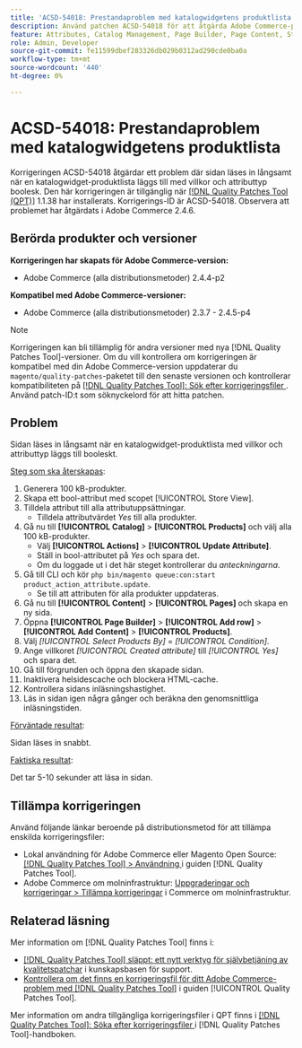 ```yaml
---
title: 'ACSD-54018: Prestandaproblem med katalogwidgetens produktlista'
description: Använd patchen ACSD-54018 för att åtgärda Adobe Commerce-problemet där sidan läses in långsamt när du lägger till en katalogwidget-produktlista med villkor och attributtyp boolesk.
feature: Attributes, Catalog Management, Page Builder, Page Content, Storefront
role: Admin, Developer
source-git-commit: fe11599dbef283326db029b0312ad290cde0ba0a
workflow-type: tm+mt
source-wordcount: '440'
ht-degree: 0%

---
```


# ACSD-54018: Prestandaproblem med katalogwidgetens produktlista

Korrigeringen ACSD-54018 åtgärdar ett problem där sidan läses in långsamt när en katalogwidget-produktlista läggs till med villkor och attributtyp boolesk. Den här korrigeringen är tillgänglig när [[!DNL Quality Patches Tool (QPT)]](https://experienceleague.adobe.com/sv/docs/commerce-knowledge-base/kb/announcements/commerce-announcements/magento-quality-patches-released-new-tool-to-self-serve-quality-patches) 1.1.38 har installerats. Korrigerings-ID är ACSD-54018. Observera att problemet har åtgärdats i Adobe Commerce 2.4.6.

## Berörda produkter och versioner

**Korrigeringen har skapats för Adobe Commerce-version:**

* Adobe Commerce (alla distributionsmetoder) 2.4.4-p2

**Kompatibel med Adobe Commerce-versioner:**

* Adobe Commerce (alla distributionsmetoder) 2.3.7 - 2.4.5-p4

>[!NOTE]
>
>Korrigeringen kan bli tillämplig för andra versioner med nya [!DNL Quality Patches Tool]-versioner. Om du vill kontrollera om korrigeringen är kompatibel med din Adobe Commerce-version uppdaterar du `magento/quality-patches`-paketet till den senaste versionen och kontrollerar kompatibiliteten på [[!DNL Quality Patches Tool]: Sök efter korrigeringsfiler ](https://experienceleague.adobe.com/tools/commerce-quality-patches/index.html?lang=sv-SE). Använd patch-ID:t som söknyckelord för att hitta patchen.

## Problem

Sidan läses in långsamt när en katalogwidget-produktlista med villkor och attributtyp läggs till booleskt.

<u>Steg som ska återskapas</u>:

1. Generera 100 kB-produkter.
1. Skapa ett bool-attribut med scopet [!UICONTROL Store View].
1. Tilldela attribut till alla attributuppsättningar.
   * Tilldela attributvärdet *Yes* till alla produkter.
1. Gå nu till **[!UICONTROL Catalog]** > **[!UICONTROL Products]** och välj alla 100 kB-produkter.
   * Välj **[!UICONTROL Actions]** > **[!UICONTROL Update Attribute]**.
   * Ställ in bool-attributet på *Yes* och spara det.
   * Om du loggade ut i det här steget kontrollerar du *anteckningarna*.
1. Gå till CLI och kör `php bin/magento queue:con:start product_action_attribute.update`.
   * Se till att attributen för alla produkter uppdateras.
1. Gå nu till **[!UICONTROL Content]** > **[!UICONTROL Pages]** och skapa en ny sida.
1. Öppna **[!UICONTROL Page Builder]** > **[!UICONTROL Add row]** > **[!UICONTROL Add Content]** > **[!UICONTROL Products]**.
1. Välj *[!UICONTROL Select Products By]* = *[!UICONTROL Condition]*.
1. Ange villkoret *[!UICONTROL Created attribute]* till *[!UICONTROL Yes]* och spara det.
1. Gå till förgrunden och öppna den skapade sidan.
1. Inaktivera helsidescache och blockera HTML-cache.
1. Kontrollera sidans inläsningshastighet.
1. Läs in sidan igen några gånger och beräkna den genomsnittliga inläsningstiden.

<u>Förväntade resultat</u>:

Sidan läses in snabbt.

<u>Faktiska resultat</u>:

Det tar 5-10 sekunder att läsa in sidan.

## Tillämpa korrigeringen

Använd följande länkar beroende på distributionsmetod för att tillämpa enskilda korrigeringsfiler:

* Lokal användning för Adobe Commerce eller Magento Open Source: [[!DNL Quality Patches Tool] > Användning ](/help/tools/quality-patches-tool/usage.md) i guiden [!DNL Quality Patches Tool].
* Adobe Commerce om molninfrastruktur: [Uppgraderingar och korrigeringar > Tillämpa korrigeringar](https://experienceleague.adobe.com/docs/commerce-cloud-service/user-guide/develop/upgrade/apply-patches.html?lang=sv-SE) i Commerce om molninfrastruktur.

## Relaterad läsning

Mer information om [!DNL Quality Patches Tool] finns i:

* [[!DNL Quality Patches Tool] släppt: ett nytt verktyg för självbetjäning av kvalitetspatchar](https://experienceleague.adobe.com/sv/docs/commerce-knowledge-base/kb/announcements/commerce-announcements/magento-quality-patches-released-new-tool-to-self-serve-quality-patches) i kunskapsbasen för support.
* [Kontrollera om det finns en korrigeringsfil för ditt Adobe Commerce-problem med  [!DNL Quality Patches Tool]](/help/tools/quality-patches-tool/patches-available-in-qpt/check-patch-for-magento-issue-with-magento-quality-patches.md) i guiden [!UICONTROL Quality Patches Tool].


Mer information om andra tillgängliga korrigeringsfiler i QPT finns i [[!DNL Quality Patches Tool]: Söka efter korrigeringsfiler ](https://experienceleague.adobe.com/tools/commerce-quality-patches/index.html?lang=sv-SE) i [!DNL Quality Patches Tool]-handboken.
